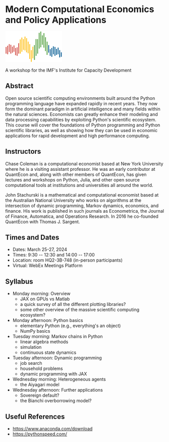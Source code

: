 # Modern Computational Economics and Policy Applications

![](qe-logo-large.png)

A workshop for the IMF's Institute for Capacity Development

## Abstract

Open source scientific computing environments built around the Python
programming language have expanded rapidly in recent years. They now form the
dominant paradigm in artificial intelligence and many fields within the natural
sciences.  Economists can greatly enhance their modeling and data processing
capabilities by exploiting Python's scientific ecosystem.  This course will
cover the foundations of Python programming and Python scientific libraries, as
well as showing how they can be used in economic applications for rapid
development and high performance computing.

## Instructors

Chase Coleman is a computational economist based at New York University where
he is a visiting assistant professor. He was an early contributor at QuantEcon
and, along with other members of QuantEcon, has given lectures and workshops
on Python, Julia, and other open source computational tools at institutions and
universities all around the world.

John Stachurski is a mathematical and computational economist based at the
Australian National University who works on algorithms at the intersection of
dynamic programming, Markov dynamics, economics, and finance.  His work is
published in such journals as Econometrica, the Journal of Finance, Automatica,
and Operations Research.  In 2016 he co-founded QuantEcon with Thomas J.
Sargent. 


## Times and Dates

* Dates: March 25-27, 2024
* Times: 9:30 -- 12:30 and 14:00 -- 17:00 
* Location: room HQ2-3B-748 (in-person participants) 
* Virtual: WebEx Meetings Platform 

## Syllabus

* Monday morning: Overview
  - JAX on GPUs vs Matlab
  - a quick survey of all the different plotting libraries?
  - some other overview of the massive scientific computing ecosystem?
* Monday afternoon: Python basics
  - elementary Python (e.g., everything's an object)
  - NumPy basics
* Tuesday morning: Markov chains in Python
  - linear algebra methods
  - simulation
  - continuous state dynamics
* Tuesday afternoon: Dynamic programming
  - job search
  - household problems
  - dynamic programming with JAX
* Wednesday morning: Heterogeneous agents
  - the Aiyagari model
* Wednesday afternoon: Further applications
  - Sovereign default?
  - the Bianchi overborrowing model?

## Useful References

* https://www.anaconda.com/download
* https://pythonspeed.com/
